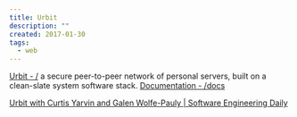 ```yaml
---
title: Urbit
description: ""
created: 2017-01-30
tags:
  - web
---
```


[Urbit - /](https://urbit.org/) a secure peer-to-peer network of personal servers, built on a clean-slate system software stack.
[Documentation - /docs](https://urbit.org/docs/)

[Urbit with Curtis Yarvin and Galen Wolfe-Pauly | Software Engineering Daily](https://softwareengineeringdaily.com/2017/01/20/urbit-with-curtis-yarvin-and-galen-wolfe-pauly/)

